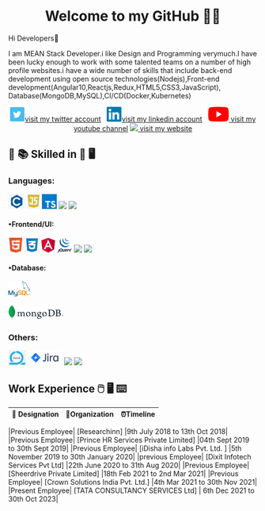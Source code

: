 <h1 align="center"> Welcome to my GitHub 👨‍💻</h1>
Hi Developers👋
        
 I am MEAN Stack Developer.i like Design and Programming verymuch.I have been lucky enough to work with some 
 talented teams on a number of high profile websites.i have a wide number of skills that include back-end development 
 using open source technologies(Nodejs),Front-end development(Angular10,Reactjs,Redux,HTML5,CSS3,JavaScript),
 Database(MongoDB,MySQL),CI/CD(Docker,Kubernetes)
  

<p align="center">
<a href="https://twitter.com/PaikaraySantanu" target="_blank"><img height="30" src="https://raw.githubusercontent.com/Mr-PerFectt/Mr-PerFectt/master/img/social/t.jpg">visit my twitter account</a>&nbsp;&nbsp;
<a href="https://www.linkedin.com/in/santanu-kumar-paikaray-989a181a6/" 
   target="_blank"><img height="30" src="https://raw.githubusercontent.com/Mr-PerFectt/Mr-PerFectt/master/img/social/l.png">visit my linkedin account</a>&nbsp;&nbsp;
<a href="https://www.youtube.com/channel/UC44Igj1mSwOYsfQo6VUfr9g" target="_blank"><img height="30" src="https://raw.githubusercontent.com/Mr-PerFectt/Mr-PerFectt/master/img/social/Yt.png"> visit my youtube channel</a>
<a href="https://santanukumarpaikaray.onrender.com/" target="_blank"><img height="30" src="https://icon2.cleanpng.com/20180203/lbq/kisspng-world-wide-web-internet-icon-world-wide-web-png-file-5a75a1a7cfaee4.4419559915176585358507.jpg"> visit my website</a>

  


## :open_book: :books: Skilled in :closed_book: :desktop_computer:


### Languages:
<code><img src="https://raw.githubusercontent.com/Mr-PerFectt/Mr-PerFectt/master/img/pl/c.png" height="30"></code>
<code><img src="https://raw.githubusercontent.com/Mr-PerFectt/Mr-PerFectt/master/img/pl/js.png" height="30"></code>
<code><img src="https://raw.githubusercontent.com/Mr-PerFectt/Mr-PerFectt/master/img/pl/ts.png" height="30"></code>
<code><img src="https://i.ibb.co/fqSF1wH/png-transparent-green-grass-nodejs-javascript-react-mean-angularjs-logo-symbol.png" height="30"></code>
<code><img src="https://i.ibb.co/7tX7Sj0/2459546-middle.png" height="30"></code>




#### •Frontend/UI:
<code><img src="https://raw.githubusercontent.com/Mr-PerFectt/Mr-PerFectt/master/img/web/ui/html.png" height="30"></code>
<code><img src="https://raw.githubusercontent.com/Mr-PerFectt/Mr-PerFectt/master/img/web/ui/css.png" height="30"></code>
<code><img src="https://raw.githubusercontent.com/Mr-PerFectt/Mr-PerFectt/master/img/web/ui/angular.jpg" height="30"></code>
<code><img src="https://raw.githubusercontent.com/Mr-PerFectt/Mr-PerFectt/master/img/web/ui/jq.jpg" height="30"></code>
<code><img src="https://i.ibb.co/KrGBgTh/1611079.png" height="30"></code>
<code><img src="https://i.ibb.co/LkP0Z2G/thymeleaf.png" height="30"></code>

      

#### •Database:
<code><img src="https://raw.githubusercontent.com/Mr-PerFectt/Mr-PerFectt/master/img/db/mysql1.png" height="30"></code>

<code><img src="https://raw.githubusercontent.com/Mr-PerFectt/Mr-PerFectt/master/img/db/mongo.png" height="30"></code>
### Others:

<code><img src="https://raw.githubusercontent.com/Mr-PerFectt/Mr-PerFectt/master/img/other/agile.jpg" height="30"></code>
<code><img src="https://raw.githubusercontent.com/Mr-PerFectt/Mr-PerFectt/master/img/other/jira.png" height="30"></code>
<code><img src="https://i.ibb.co/HV89dSF/download-1.png" height="30"></code>
<code><img src="https://i.ibb.co/cYwj2NN/cicd.png" height="30"></code>

## Work Experience :computer_mouse: :desktop_computer: :keyboard:

| 💼 Designation |  🏢Organization | ⏰Timeline  |
| :-: | :-: | :-: |

|Previous Employee| [Researchinn] |9th July 2018  to 13th Oct 2018|<br>
|Previous Employee| [Prince HR Services Private Limited] |04th Sept 2019 to 30th Sept 2019|
|Previous Employee| [iDisha info Labs Pvt. Ltd. ] |5th November 2019 to 30th January 2020|
|previous Employee| [Dixit Infotech Services Pvt Ltd] |22th June 2020 to 31th Aug 2020|
|Previous Employee| [Sheerdrive Private Limited] |18th Feb 2021 to 2nd Mar 2021|
|Previous Employee| [Crown Solutions India Pvt. Ltd.] |4th Mar 2021 to 30th Nov 2021|    
|Present Employee| [TATA CONSULTANCY SERVICES Ltd] | 6th Dec 2021 to 30th Oct 2023|





